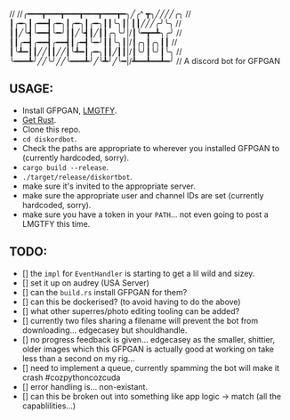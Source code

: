 //
//╭━━━┳━━━┳━━━┳━━━┳━━━┳━╮╱╭^ ┳╮╱╱╱╱╭╮
//┃╭━╮┃╭━━┫╭━╮┃╭━╮┃╭━╮┃┃╰╮┃| ┃┃╱╱╱╭╯╰╮
//┃┃╱╰┫╰━━┫╰━╯┃┃╱╰┫┃╱┃┃╭╮╰╯|/┃╰━┳━┻╮╭╯
//┃┃╭━┫╭━━┫╭━━┫┃╭━┫╰━╯┃┃╰╮┃|/┃╭╮┃╭╮┃┃
//┃╰┻━┃┃╱╱┃┃╱╱┃╰┻━┃╭━╮┃┃╱┃┃|/┃╰╯┃╰╯┃╰╮
//╰━━━┻╯╱╱╰╯╱╱╰━━━┻╯╱╰┻╯╱╰━|/┻━━┻━━┻━╯
//
A discord bot for GFPGAN

## USAGE:

- Install GFPGAN, [LMGTFY](https://lmgtfy.app/?q=gfpgan).
- [Get Rust](www.rust-lang.org).
- Clone this repo.
- `cd diskordbot`.
- Check the paths are appropriate to wherever you installed GFPGAN to (currently hardcoded, sorry).
- `cargo build --release`.
- `./target/release/diskortbot`.
- make sure it's invited to the appropriate server.
- make sure the appropriate user and channel IDs are set (currently hardcoded, sorry).
- make sure you have a token in your `PATH`... not even going to post a LMGTFY this time.

## TODO:

- [] the `impl` for `EventHandler` is starting to get a lil wild and sizey.
- [] set it up on audrey (USA Server)
- [] can the `build.rs` install GFPGAN for them?
- [] can this be dockerised? (to avoid having to do the above)
- [] what other superres/photo editing tooling can be added?
- [] currently two files sharing a filename will prevent the bot from downloading... edgecasey but shouldhandle.
- [] no progress feedback is given... edgecasey as the smaller, shittier, older images which this GFPGAN is actually good at working on take less than a second on my rig...
- [] need to implement a queue, currently spamming the bot will make it crash #cozpythoncozcuda
- [] error handling is... non-existant.
- [] can this be broken out into something like app logic -> match (all the capablilities...)
